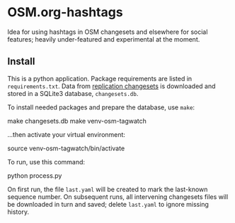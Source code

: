 OSM.org-hashtags
================

Idea for using hashtags in OSM changesets and elsewhere for social features; heavily under-featured and experimental at the moment.

Install
----

This is a python application. Package requirements are listed in `requirements.txt`. Data from [replication changesets](http://planet.openstreetmap.org/replication/changesets/) is downloaded and stored in a SQLite3 database, `changesets.db`.

To install needed packages and prepare the database, use `make`:

make changesets.db
    make venv-osm-tagwatch

...then activate your virtual environment:

source venv-osm-tagwatch/bin/activate

To run, use this command:

python process.py

On first run, the file `last.yaml` will be created to mark the last-known sequence number. On subsequent runs, all intervening changesets files will be downloaded in turn and saved; delete `last.yaml` to ignore missing history.
